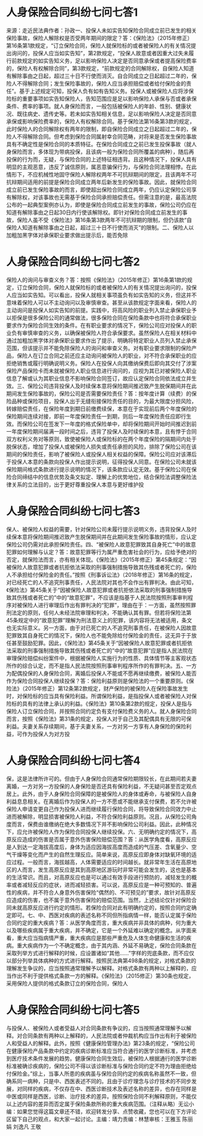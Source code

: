 # 人身保险合同纠纷七问七答1

来源：走近民法典作者：孙政一、投保人未如实告知保险合同成立前已发生的相关保险事故，保险人解除权是否受两年期间的限定？答：《保险法》（2015年修正）第16条第1款规定，“订立保险合同，保险人就保险标的或者被保险人的有关情况提出询问的，投保人应当如实告知”，第2款规定，“投保人故意或者因重大过失未履行前款规定的如实告知义务，足以影响保险人决定是否同意承保或者提高保险费率的，保险人有权解除合同”，第3款规定，“前款规定的合同解除权，自保险人知道有解除事由之日起，超过三十日不行使而消灭。自合同成立之日起超过二年的，保险人不得解除合同；发生保险事故的，保险人应当承担赔偿或者给付保险金的责任”。基于上述规定可知，投保人负有如有告知义务。投保人或被保险人应将涉保险标的重要事项如实告知保险人，告知范围应是足以影响保险人承保与否或者承保条件、费率的事项。就人身保险而言，一般包括被保险人的年龄、性别、健康状况、既往病史、遗传史等。若未如实告知相关信息，足以影响保险人决定是否同意承保或影响保险费率的，保险人有权解除合同。基于保险法第16条第3款的规定，此时保险人的合同解除权有两年的限制，即自保险合同成立之日起超过二年的，保险人不得解除合同。但考虑到保险合同属射幸合同范畴，对将来是否发生保险事故具有不确定性是保险合同的本质特征。在保险合同成立之前已发生投保事故（就人身保险而言，多体现为带病投保，且该病一般为保险合同所覆盖的病种），随后再投保的行为而，无疑，与保险合同的上述特征相违背。且这种情况下，投保人具有明显的主观恶意，违反了诚信原则，属恶意骗保行为，与保险合同法理相悖。在此情形下，不应机械性地固守保险人解除权两年不可抗辩期间的限定，且该两年不可抗辩期间适用的前提是保险合同成立两年后新发生的保险事故。因此，就保险合同成立前已发生保险事故的而言，即使超出保险合同成立两年，仍应认定保险公司享有解除权，对该事故也无需基于保险合同承担赔偿责任。但需注意的是，最高法院公布的一起典型案例亦认为，即使是保险合同成立前发生的事故，保险公司仍应在知道有解除事由之日起30日内行使该解除权。即针对保险合同成立前发生的事故，保险人虽不受《保险法》第16条第3款两年不可抗辩期的限制，但仍该款“自保险人知道有解除事由之日起，超过三十日不行使而消灭”的限制。二、保险人以加粗加黑字体对承保职业要求做出提示后，能否免除

# 人身保险合同纠纷七问七答2

保险人的询问与审查义务？答：按照《保险法》（2015年修正）第16条第1款的规定，订立保险合同，保险人就保险标的或者被保险人的有关情况提出询问的，投保人应当如实告知。可以看出，投保人就相关事项虽负有如实告知的义务，但这并不意味着保险人可以不主动询问以及审慎审查。甚至从该款规定字面来看，保险人的主动询问是投保人如实告知的前提。实践中，将高风险的职业列入禁止承保职业予以拒保是很多保险公司的通常做法，很多保险合同在保险条款中也将符合承保职业要求作为保险合同生效的条件。在有职业要求的情况下，保险公司应对投保人的职业负有审慎审查的义务，以确保被保险人符合承保要求。虽然保险人在相关材料中通过加粗加黑字体对承保职业要求作出了提示，明确将特定职业人员列入禁止承保范围，但该提示并不能免除保险人的询问和审查义务。对有职业要求限制的保险产品，保险人在订立合同之前还应主动询问被保险人的职业，对不符合承保职业的应拒绝销售或履行明确说明义务。保险人在投保人向其缴纳保费后即向其交付了涉案保险产品保险卡而未就被保险人职业信息进行询问的，应视为其已对被保险人职业信息了解或认为其职业信息不影响保险合同签订，故应认定保险合同依法成立并生效。三、保险公司违背投保人及时续保本意将保险期间推迟致产生脱保期间并在此期间发生保险事故的，保险公司是否需要保险责任？答：按年度计算（续费）的保险品种或保险项目，投保人出于无缝衔接保险责任的目的，为最大限度分担风险，转嫁赔偿责任，在保险年度到期日前缴费续保，本意在于实现前后两个年度保险的保险期间连续对接，即前一年度保险责任一到期，则后一年度保险责任应即行生效。而保险公司在签发下一年度的格式保险单中，却将保险期间开始时间推迟到前一年度保险期间届满一段时间之后，违背了投保人及时续保的本意，且有悖于合同双方权利义务对等原则，致使被保险人或保险标的在两个年度保险的隔期间内处于脱保状态，增加了投保人或被保险人损失或责任承担的风险，排除了保险公司在该期间的保险责任，影响了被保险人或投保人相关权益的保障。保险公司应对该滞后于投保人本意的条款向投保人作出提示说明，征得投保人同意。在保险公司未就该保险期间格式条款进行提示说明的情况下，该条款应认定无效。基于保险公司在保险合同缔结中的信息优势及条文拟定、理解上的优势地位，结合保险法调整保险法律关系的立法目的，出于更好尊重投保人本意与更好维护投

# 人身保险合同纠纷七问七答3

保人、被保险人权益的需要，针对保险公司未履行提示说明义务，违背投保人及时续保本意将保险期间推迟致产生脱保期间并在此期间发生保险事故的情形，应认定保险公司仍需对此承担保险责任。四、“被保险人故意犯罪致其自身死亡”中的故意犯罪如何理解与认定？答：故意犯罪等行为属严重危害社会的行为，应给予绝对的否定，就保险法而言，亦有相关体现。《保险法》（2015年修正）第45条规定：“因被保险人故意犯罪或者抗拒依法采取的刑事强制措施导致其伤残或者死亡的，保险人不承担给付保险金的责任。”按照《刑事诉讼法》（2018年修正）第16条的规定，对已经死亡的人不追究刑事责任，人民法院对其也不会作出有罪判决。由此可知，《保险法》第45条关于“因被保险人故意犯罪或者抗拒依法采取的刑事强制措施导致其伤残或者死亡的”中的“故意犯罪”，不应该是指基于人民法院按照刑事审判程序对被保险人进行审理后作出有罪判决的“犯罪”，理由在于：一方面，虽然按照罪刑法定的原则，任何人未经法院审理和判决，不能确认其有罪。但若将保险法第45条规定中的“故意犯罪”理解为刑法意义上的犯罪，该内容将无法被适用，条文也无实际意义。另一方面，由于对已死亡的人不追究刑事责任，在被保险人因故意犯罪致其自身死亡的情况下，保险人也不能免除给付保险金的责任，这无异于于放任甚至鼓励犯罪。因此，《保险法》第45条关于“因被保险人故意犯罪或者抗拒依法采取的刑事强制措施导致其伤残或者死亡的”中的“故意犯罪”应是指人民法院在审理保险赔偿纠纷案件中，根据被保险人实施行为的性质、具体情节等主客观状态所作的综合认定，而不是指人民法院按照刑事审判程序所作的有罪判决。五、一方为配偶投保的人身保险合同，离婚后投保人不能或不愿再继续缴费，被保险人能否作为保险合同投保人继续投保？答：保险利益原则是保险法的一个重要原则。《保险法》（2015年修正）第12条第2款规定，财产保险的被保险人在保险事故发生时，对保险标的应当具有保险利益。所谓保险利益，是指投保人或者被保险人对保险标的具有的法律上承认的利益。《保险法》第10条第2款的规定，投保人是指与保险人订立保险合同，并按照合同约定负有支付保险费义务的人。就人身保险合同而言，按照《保险法》第31条的规定，投保人对于自己及其配偶具有无限的可保利益。夫妻关系存续期间，基于夫妻关系，一方对另一方享有人身保险的保险利益，可作为投保人为对方投

# 人身保险合同纠纷七问七答4

保，这是法律所许可的。但由于人身保险合同通常保险期限较长，在此期间若夫妻离婚，一方对另一方投保的人身保险是否还具有保险利益，不无疑问甚至否定观点居上。此外，由于人身保险合同保障的是被保险人的身体或寿命，与被保险人自身利益息息相关。在离婚后作为投保人的一方不愿或不能继承支付保费，若不允许被保险人申请变更自己作为投保人进而继续履行保险合同，将导致保险合同效力中止进而被解除，明显损害被保险人利益，不符合保险利益原则。况且，从保险公司角度而言，保费由谁缴纳在绝大多数情况下并不影响保险公司利益。因此，此种情况下，应允许被保险人作为保险合同投保人继续投保。六、无明确约定的情况下，高原反应造成的伤害是否属于意外伤害保险赔偿范围？答：从医学角度看，高原反应是人到达一定海拔高度后，身体为适应因海拔高度而造成的气压差、含氧量少、空气干燥等变化而产生的自然生理反应。简单来说，高原反应即身体对缺氧环境的适应过程。一般而言，海拔越高，人体需要适应的时间越长。就非常年生活在高原地区的人而言，发生高原反应是其到高原地区游玩时非常可能会发生的，这也是基本的生活常识。而且，对高原反应也是可以通过有效手段进行预防的，减轻发生的概率或者减轻反应的症状，进而减轻损害。可以说，高原反应是一种可预知的、普遍性的疾病，并不符合人身意外伤害保险“偶然的、不可预见的”要求，故针对高原反应造成的伤害，也不属于意外伤害保险的赔偿范围。当然，上述结论仅针对保险合同未就高原反应进行约定的情形。若保险合同对此有明确约定的，按照合同约定确定即可。七、中、西医对疾病的表述名称不同但所指病情一样，能否认定属于保险合同约定的重大疾病？答：从医学角度而言，重大疾病并非具体的病种，何为重大以及哪些疾病属于重大疾病，并不确定，它是一个外延难以确定的概念。从字面来看，重大应当指病情严重，重大疾病应是那些严重危及人体生命健康和生活的疾病。重大疾病作为一个不确定概念，由于其内涵、外延不易确定，保险合同条款在采取列举方式进行解释的时候，应设置诸如“其他……”字样的兜底条款，而不应仅以部分列举具体病种的方式进行解释。按照民法典第498条的规定，对格式条款的理解发生争议的，应当按照通常理解予以解释。对格式条款有两种以上解释的，应当作出不利于提供格式条款一方的解释。《保险法》（2015修正）第30条也规定，采用保险人提供的格式条款订立的保险合同，保险人

# 人身保险合同纠纷七问七答5

与投保人、被保险人或者受益人对合同条款有争议的，应当按照通常理解予以解释。对合同条款有两种以上解释的，人民法院或者仲裁机构应当作出有利于被保险人和受益人的解释。此外，按照《健康保险管理办法》第23条的规定，“保险公司在健康保险产品条款中约定的疾病诊断标准应当符合通行的医学诊断标准，并考虑到医疗技术条件发展的趋势。健康保险合同生效后，被保险人根据通行的医学诊断标准被确诊疾病的，保险公司不得以该诊断标准与保险合同约定不符为理由拒绝给付保险金。”综上，当事人所患的疾病虽与保险合同约定的疾病名称虽然不一致，但确系同一病种，只是中、西医表述不同的。且由于诊疗理念与诊疗技术的不同步发展，对同样的疾病，不仅存在中、西医诊断技术及表述名称的差异，也存在同样是中医或同样是西医，诊断、治疗技术的差异。按照保险合同不利解释原则，不能仅以上述内容的差异而否定属于保险条款所称的重大疾病范围。（注释从略）无讼小编：如果您觉得这篇文章还不错，欢迎转发分享、点赞收藏，您也可以在下方评论区留下自己的观点，和大家一起讨论。主编：靖力责编：林慧审核：王雅玉 陈丽娟 刘逸凡 王敬

